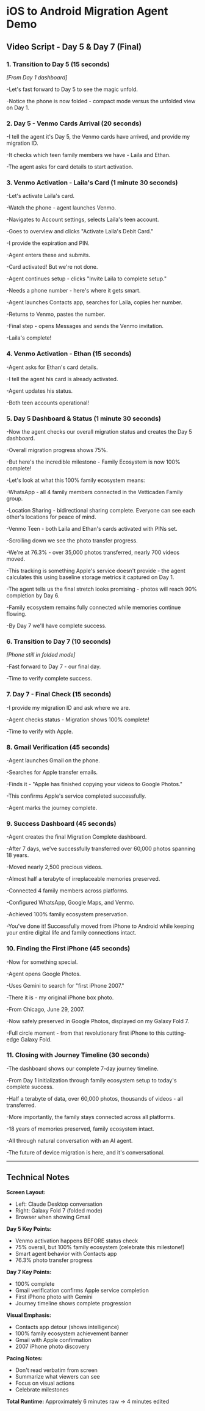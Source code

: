 # iOS to Android Migration Agent Demo
## Video Script - Day 5 & Day 7 (Final)

### 1. Transition to Day 5 (15 seconds)

*[From Day 1 dashboard]*

-Let's fast forward to Day 5 to see the magic unfold.

-Notice the phone is now folded - compact mode versus the unfolded view on Day 1.

### 2. Day 5 - Venmo Cards Arrival (20 seconds)

-I tell the agent it's Day 5, the Venmo cards have arrived, and provide my migration ID.

-It checks which teen family members we have - Laila and Ethan.

-The agent asks for card details to start activation.

### 3. Venmo Activation - Laila's Card (1 minute 30 seconds)

-Let's activate Laila's card.

-Watch the phone - agent launches Venmo.

-Navigates to Account settings, selects Laila's teen account.

-Goes to overview and clicks "Activate Laila's Debit Card."

-I provide the expiration and PIN.

-Agent enters these and submits.

-Card activated! But we're not done.

-Agent continues setup - clicks "Invite Laila to complete setup."

-Needs a phone number - here's where it gets smart.

-Agent launches Contacts app, searches for Laila, copies her number.

-Returns to Venmo, pastes the number.

-Final step - opens Messages and sends the Venmo invitation.

-Laila's complete!

### 4. Venmo Activation - Ethan (15 seconds)

-Agent asks for Ethan's card details.

-I tell the agent his card is already activated.

-Agent updates his status.

-Both teen accounts operational!

### 5. Day 5 Dashboard & Status (1 minute 30 seconds)

-Now the agent checks our overall migration status and creates the Day 5 dashboard.

-Overall migration progress shows 75%.

-But here's the incredible milestone - Family Ecosystem is now 100% complete!

-Let's look at what this 100% family ecosystem means:

-WhatsApp - all 4 family members connected in the Vetticaden Family group.

-Location Sharing - bidirectional sharing complete. Everyone can see each other's locations for peace of mind.

-Venmo Teen - both Laila and Ethan's cards activated with PINs set.

-Scrolling down we see the photo transfer progress.

-We're at 76.3% - over 35,000 photos transferred, nearly 700 videos moved.

-This tracking is something Apple's service doesn't provide - the agent calculates this using baseline storage metrics it captured on Day 1.

-The agent tells us the final stretch looks promising - photos will reach 90% completion by Day 6.

-Family ecosystem remains fully connected while memories continue flowing.

-By Day 7 we'll have complete success.

### 6. Transition to Day 7 (10 seconds)

*[Phone still in folded mode]*

-Fast forward to Day 7 - our final day.

-Time to verify complete success.

### 7. Day 7 - Final Check (15 seconds)

-I provide my migration ID and ask where we are.

-Agent checks status - Migration shows 100% complete!

-Time to verify with Apple.

### 8. Gmail Verification (45 seconds)

-Agent launches Gmail on the phone.

-Searches for Apple transfer emails.

-Finds it - "Apple has finished copying your videos to Google Photos."

-This confirms Apple's service completed successfully.

-Agent marks the journey complete.

### 9. Success Dashboard (45 seconds)

-Agent creates the final Migration Complete dashboard.

-After 7 days, we've successfully transferred over 60,000 photos spanning 18 years.

-Moved nearly 2,500 precious videos.

-Almost half a terabyte of irreplaceable memories preserved.

-Connected 4 family members across platforms.

-Configured WhatsApp, Google Maps, and Venmo.

-Achieved 100% family ecosystem preservation.

-You've done it! Successfully moved from iPhone to Android while keeping your entire digital life and family connections intact.

### 10. Finding the First iPhone (45 seconds)

-Now for something special.

-Agent opens Google Photos.

-Uses Gemini to search for "first iPhone 2007."

-There it is - my original iPhone box photo.

-From Chicago, June 29, 2007.

-Now safely preserved in Google Photos, displayed on my Galaxy Fold 7.

-Full circle moment - from that revolutionary first iPhone to this cutting-edge Galaxy Fold.

### 11. Closing with Journey Timeline (30 seconds)

-The dashboard shows our complete 7-day journey timeline.

-From Day 1 initialization through family ecosystem setup to today's complete success.

-Half a terabyte of data, over 60,000 photos, thousands of videos - all transferred.

-More importantly, the family stays connected across all platforms.

-18 years of memories preserved, family ecosystem intact.

-All through natural conversation with an AI agent.

-The future of device migration is here, and it's conversational.

---

## Technical Notes

**Screen Layout:**
- Left: Claude Desktop conversation
- Right: Galaxy Fold 7 (folded mode)
- Browser when showing Gmail

**Day 5 Key Points:**
- Venmo activation happens BEFORE status check
- 75% overall, but 100% family ecosystem (celebrate this milestone!)
- Smart agent behavior with Contacts app
- 76.3% photo transfer progress

**Day 7 Key Points:**
- 100% complete
- Gmail verification confirms Apple service completion
- First iPhone photo with Gemini
- Journey timeline shows complete progression

**Visual Emphasis:**
- Contacts app detour (shows intelligence)
- 100% family ecosystem achievement banner
- Gmail with Apple confirmation
- 2007 iPhone photo discovery

**Pacing Notes:**
- Don't read verbatim from screen
- Summarize what viewers can see
- Focus on visual actions
- Celebrate milestones

**Total Runtime:** Approximately 6 minutes raw → 4 minutes edited